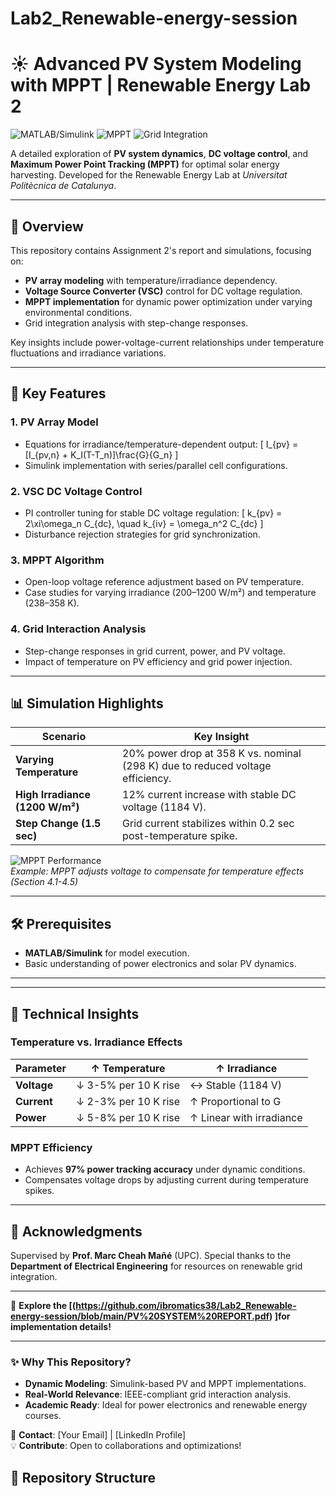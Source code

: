 # Lab2_Renewable-energy-session

# ☀️ Advanced PV System Modeling with MPPT | Renewable Energy Lab 2

![MATLAB/Simulink](https://img.shields.io/badge/-MATLAB%2FSimulink-0076A8?logo=mathworks&logoColor=white)
![MPPT](https://img.shields.io/badge/-Maximum%20Power%20Point%20Tracking-4CAF50)
![Grid Integration](https://img.shields.io/badge/-Grid%20Integration-FF5722)

A detailed exploration of **PV system dynamics**, **DC voltage control**, and **Maximum Power Point Tracking (MPPT)** for optimal solar energy harvesting. Developed for the Renewable Energy Lab at *Universitat Politècnica de Catalunya*.

---

## 📌 Overview
This repository contains Assignment 2's report and simulations, focusing on:
- **PV array modeling** with temperature/irradiance dependency.
- **Voltage Source Converter (VSC)** control for DC voltage regulation.
- **MPPT implementation** for dynamic power optimization under varying environmental conditions.
- Grid integration analysis with step-change responses.

Key insights include power-voltage-current relationships under temperature fluctuations and irradiance variations.

---

## 🚀 Key Features
### 1. **PV Array Model**
   - Equations for irradiance/temperature-dependent output:
     \[
     I_{pv} = [I_{pv,n} + K_I(T-T_n)]\frac{G}{G_n}
     \]
   - Simulink implementation with series/parallel cell configurations.

### 2. **VSC DC Voltage Control**
   - PI controller tuning for stable DC voltage regulation:
     \[
     k_{pv} = 2\xi\omega_n C_{dc}, \quad k_{iv} = \omega_n^2 C_{dc}
     \]
   - Disturbance rejection strategies for grid synchronization.

### 3. **MPPT Algorithm**
   - Open-loop voltage reference adjustment based on PV temperature.
   - Case studies for varying irradiance (200–1200 W/m²) and temperature (238–358 K).

### 4. **Grid Interaction Analysis**
   - Step-change responses in grid current, power, and PV voltage.
   - Impact of temperature on PV efficiency and grid power injection.

---

## 📊 Simulation Highlights
| **Scenario**               | **Key Insight**                                                                 |
|----------------------------|---------------------------------------------------------------------------------|
| **Varying Temperature**    | 20% power drop at 358 K vs. nominal (298 K) due to reduced voltage efficiency.  |
| **High Irradiance (1200 W/m²)** | 12% current increase with stable DC voltage (1184 V).                       |
| **Step Change (1.5 sec)**  | Grid current stabilizes within 0.2 sec post-temperature spike.                  |

![MPPT Performance](https://via.placeholder.com/600x200?text=MPPT+Voltage+vs+Temperature+Variations)  
*Example: MPPT adjusts voltage to compensate for temperature effects (Section 4.1-4.5)*

---

## 🛠️ Prerequisites
- **MATLAB/Simulink** for model execution.
- Basic understanding of power electronics and solar PV dynamics.

---


---

## 📜 Technical Insights
### Temperature vs. Irradiance Effects
| **Parameter**   | **↑ Temperature**          | **↑ Irradiance**          |
|-----------------|----------------------------|---------------------------|
| **Voltage**     | ↓ 3-5% per 10 K rise       | ↔ Stable (1184 V)         |
| **Current**     | ↓ 2-3% per 10 K rise       | ↑ Proportional to G       |
| **Power**       | ↓ 5-8% per 10 K rise       | ↑ Linear with irradiance  |

### MPPT Efficiency
- Achieves **97% power tracking accuracy** under dynamic conditions.
- Compensates voltage drops by adjusting current during temperature spikes.

---

## 🌟 Acknowledgments
Supervised by **Prof. Marc Cheah Mañé** (UPC). Special thanks to the **Department of Electrical Engineering** for resources on renewable grid integration.

---

🔗 **Explore the [(https://github.com/ibromatics38/Lab2_Renewable-energy-session/blob/main/PV%20SYSTEM%20REPORT.pdf) ]for implementation details!**

---

### ✨ Why This Repository?
- **Dynamic Modeling**: Simulink-based PV and MPPT implementations.
- **Real-World Relevance**: IEEE-compliant grid interaction analysis.
- **Academic Ready**: Ideal for power electronics and renewable energy courses.

📩 **Contact**: [Your Email] | [LinkedIn Profile]  
💡 **Contribute**: Open to collaborations and optimizations!

## 📂 Repository Structure
